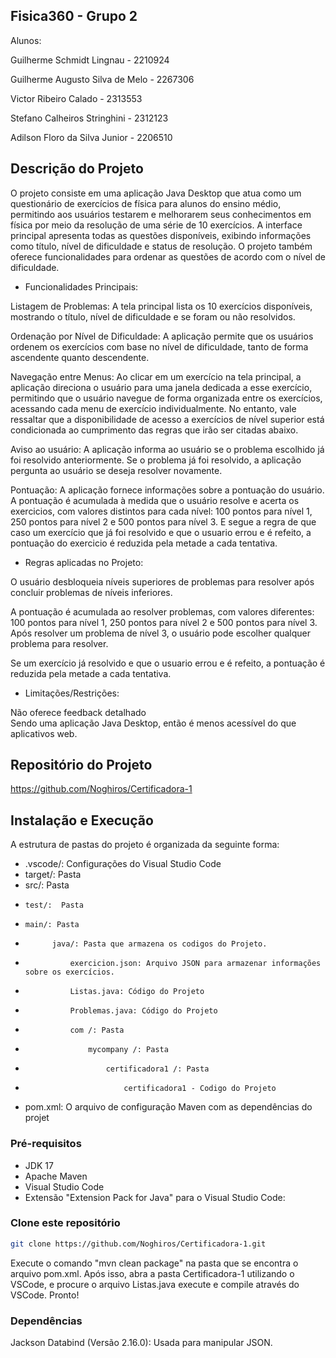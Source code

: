 
## Fisica360 - Grupo 2

Alunos:

Guilherme Schmidt Lingnau - 2210924

Guilherme Augusto Silva de Melo - 2267306

Victor Ribeiro Calado - 2313553

Stefano Calheiros Stringhini - 2312123

Adilson Floro da Silva Junior - 2206510
## Descrição do Projeto

O projeto consiste em uma aplicação Java Desktop que atua como um questionário de exercícios de física para alunos do ensino médio, permitindo aos usuários testarem e melhorarem seus conhecimentos em física por meio da resolução de uma série de 10 exercícios. A interface principal apresenta todas as questões disponíveis, exibindo informações como título, nível de dificuldade e status de resolução. O projeto também oferece funcionalidades para ordenar as questões de acordo com o nível de dificuldade.

- Funcionalidades Principais:

Listagem de Problemas: A tela principal lista os 10 exercícios disponíveis, mostrando o título, nível de dificuldade e se foram ou não resolvidos.

Ordenação por Nível de Dificuldade: A aplicação permite que os usuários ordenem os exercícios com base no nível de dificuldade, tanto de forma ascendente quanto descendente.

Navegação entre Menus: Ao clicar em um exercício na tela principal, a aplicação direciona o usuário para uma janela dedicada a esse exercício, permitindo que o usuário navegue de forma organizada entre os exercícios, acessando cada menu de exercício individualmente. No entanto, vale ressaltar que a disponibilidade de acesso a exercícios de nível superior está condicionada ao cumprimento das regras que irão ser citadas abaixo.

Aviso ao usuário: A aplicação informa ao usuário se o problema escolhido já foi resolvido anteriormente. Se o problema já foi resolvido, a aplicação pergunta ao usuário se deseja resolver novamente.

Pontuação: A aplicação fornece informações sobre a pontuação do usuário. A pontuação é acumulada à medida que o usuário resolve e acerta os exercicios, com valores distintos para cada nível: 100 pontos para nível 1, 250 pontos para nível 2 e 500 pontos para nível 3. E segue a regra de que caso um exercício que já foi resolvido e que o usuario errou e é refeito, a pontuação do exercicio é reduzida pela metade a cada tentativa.


- Regras aplicadas no Projeto:

O usuário desbloqueia níveis superiores de problemas para resolver após concluir problemas de níveis inferiores.

A pontuação é acumulada ao resolver problemas, com valores diferentes: 100 pontos para nível 1, 250 pontos para nível 2 e 500 pontos para nível 3.
Após resolver um problema de nível 3, o usuário pode escolher qualquer problema para resolver.

Se um exercício já resolvido e que o usuario errou e é refeito, a pontuação é reduzida pela metade a cada tentativa.

- Limitações/Restrições:

Não oferece feedback detalhado                    
Sendo uma aplicação Java Desktop, então é menos acessível do que aplicativos web.
## Repositório do Projeto

https://github.com/Noghiros/Certificadora-1
## Instalação e Execução

A estrutura de pastas do projeto é organizada da seguinte forma:

- .vscode/: Configurações do Visual Studio Code 
- target/:  Pasta
- src/: Pasta
-     test/:  Pasta
-     main/: Pasta
-           java/: Pasta que armazena os codigos do Projeto.
-               exercicion.json: Arquivo JSON para armazenar informações sobre os exercícios.
-               Listas.java: Código do Projeto 
-               Problemas.java: Código do Projeto
-               com /: Pasta
-                   mycompany /: Pasta
-                       certificadora1 /: Pasta
-                           certificadora1 - Codigo do Projeto


- pom.xml: O arquivo de configuração  Maven com as dependências do projet
### Pré-requisitos
- JDK 17
- Apache Maven
- Visual Studio Code
- Extensão "Extension Pack for Java" para o Visual Studio Code:

### Clone este repositório


```bash
git clone https://github.com/Noghiros/Certificadora-1.git
``` 

Execute o comando "mvn clean package" na pasta que se encontra o arquivo pom.xml.
Após isso, abra a pasta Certificadora-1 utilizando o VSCode, e procure o arquivo Listas.java execute e compile através do VSCode. 
Pronto!

### Dependências



Jackson Databind (Versão 2.16.0): Usada para manipular JSON.
